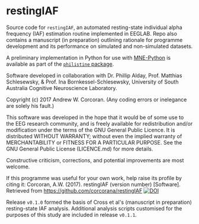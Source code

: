 # restingIAF
Source code for `restingIAF`, an automated resting-state individual alpha frequency (IAF) estimation routine implemented in EEGLAB. 
Repo also contains a manuscript (in preparation) outlining rationale for programme development and its performance on simulated and non-simulated datasets.

A preliminary implementation in Python for use with [MNE-Python](https://martinos.org/mne/) is available as part of the [`philistine` package](https://gitlab.com/palday/philistine).

Software developed in collaboration with Dr. Phillip Alday, Prof. Matthias Schlesewsky, & Prof. Ina Bornkessel-Schlesewsky, University of South Australia Cognitive Neuroscience Laboratory.

Copyright (c) 2017 Andrew W. Corcoran.
(Any coding errors or inelegance are solely his fault.)

This software was developed in the hope that it would be of some use to the EEG research community, and is freely available for redistribution and/or modification under the terms of the GNU General Public Licence. 
It is distributed WITHOUT WARRANTY; without even the implied warranty of MERCHANTABILITY or FITNESS FOR A PARTICULAR PURPOSE. 
See the GNU General Public License (LICENCE.md) for more details.

Constructive criticism, corrections, and potential improvements are most welcome.

If this programme was useful for your own work, help raise its profile by citing it: 
Corcoran, A.W. (2017). restingIAF (version number) [Software]. Retrieved from https://github.com/corcorana/restingIAF
[![DOI](https://zenodo.org/badge/80904585.svg)](https://zenodo.org/badge/latestdoi/80904585)


Release `v0.1.0` formed the basis of Cross et al's (manuscript in preparation) resting-state IAF analysis. 
Additional analysis scripts customised for the purposes of this study are included in release `v0.1.1`.
